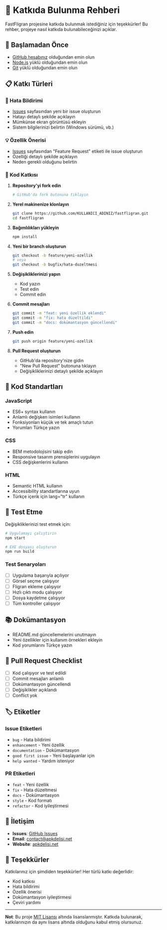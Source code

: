 # 🤝 Katkıda Bulunma Rehberi

FastFligran projesine katkıda bulunmak istediğiniz için teşekkürler! Bu rehber, projeye nasıl katkıda bulunabileceğinizi açıklar.

## 🚀 Başlamadan Önce

- [GitHub hesabınız](https://github.com) olduğundan emin olun
- [Node.js](https://nodejs.org/) yüklü olduğundan emin olun
- [Git](https://git-scm.com/) yüklü olduğundan emin olun

## 📋 Katkı Türleri

### 🐛 Hata Bildirimi
- [Issues](https://github.com/ismailakcay/fastfligran/issues) sayfasından yeni bir issue oluşturun
- Hatayı detaylı şekilde açıklayın
- Mümkünse ekran görüntüsü ekleyin
- Sistem bilgilerinizi belirtin (Windows sürümü, vb.)

### 💡 Özellik Önerisi
- [Issues](https://github.com/ismailakcay/fastfligran/issues) sayfasından "Feature Request" etiketi ile issue oluşturun
- Özelliği detaylı şekilde açıklayın
- Neden gerekli olduğunu belirtin

### 🔧 Kod Katkısı

1. **Repository'yi fork edin**
   ```bash
   # GitHub'da fork butonuna tıklayın
   ```

2. **Yerel makinenize klonlayın**
   ```bash
   git clone https://github.com/KULLANICI_ADINIZ/fastfligran.git
   cd fastfligran
   ```

3. **Bağımlılıkları yükleyin**
   ```bash
   npm install
   ```

4. **Yeni bir branch oluşturun**
   ```bash
   git checkout -b feature/yeni-ozellik
   # veya
   git checkout -b bugfix/hata-duzeltmesi
   ```

5. **Değişikliklerinizi yapın**
   - Kod yazın
   - Test edin
   - Commit edin

6. **Commit mesajları**
   ```bash
   git commit -m "feat: yeni özellik eklendi"
   git commit -m "fix: hata düzeltildi"
   git commit -m "docs: dokümantasyon güncellendi"
   ```

7. **Push edin**
   ```bash
   git push origin feature/yeni-ozellik
   ```

8. **Pull Request oluşturun**
   - GitHub'da repository'nize gidin
   - "New Pull Request" butonuna tıklayın
   - Değişikliklerinizi detaylı şekilde açıklayın

## 📝 Kod Standartları

### JavaScript
- ES6+ syntax kullanın
- Anlamlı değişken isimleri kullanın
- Fonksiyonları küçük ve tek amaçlı tutun
- Yorumları Türkçe yazın

### CSS
- BEM metodolojisini takip edin
- Responsive tasarım prensiplerini uygulayın
- CSS değişkenlerini kullanın

### HTML
- Semantic HTML kullanın
- Accessibility standartlarına uyun
- Türkçe içerik için lang="tr" kullanın

## 🧪 Test Etme

Değişikliklerinizi test etmek için:

```bash
# Uygulamayı çalıştırın
npm start

# EXE dosyası oluşturun
npm run build
```

### Test Senaryoları
- [ ] Uygulama başarıyla açılıyor
- [ ] Görsel seçme çalışıyor
- [ ] Fligran ekleme çalışıyor
- [ ] Hızlı çıktı modu çalışıyor
- [ ] Dosya kaydetme çalışıyor
- [ ] Tüm kontroller çalışıyor

## 📚 Dokümantasyon

- README.md güncellemelerini unutmayın
- Yeni özellikler için kullanım örnekleri ekleyin
- Kod yorumlarını Türkçe yazın

## 🎯 Pull Request Checklist

- [ ] Kod çalışıyor ve test edildi
- [ ] Commit mesajları anlamlı
- [ ] Dokümantasyon güncellendi
- [ ] Değişiklikler açıklandı
- [ ] Conflict yok

## 🏷️ Etiketler

### Issue Etiketleri
- `bug` - Hata bildirimi
- `enhancement` - Yeni özellik
- `documentation` - Dokümantasyon
- `good first issue` - Yeni başlayanlar için
- `help wanted` - Yardım isteniyor

### PR Etiketleri
- `feat` - Yeni özellik
- `fix` - Hata düzeltmesi
- `docs` - Dokümantasyon
- `style` - Kod formatı
- `refactor` - Kod iyileştirmesi

## 💬 İletişim

- **Issues**: [GitHub Issues](https://github.com/ismailakcay/fastfligran/issues)
- **Email**: contact@apkdelisi.net
- **Website**: [apkdelisi.net](https://apkdelisi.net)

## 🙏 Teşekkürler

Katkılarınız için şimdiden teşekkürler! Her türlü katkı değerlidir:
- Kod katkısı
- Hata bildirimi
- Özellik önerisi
- Dokümantasyon iyileştirmesi
- Çeviri yardımı

---

**Not**: Bu proje [MIT Lisansı](LICENSE) altında lisanslanmıştır. Katkıda bulunarak, katkılarınızın da aynı lisans altında olduğunu kabul etmiş olursunuz.